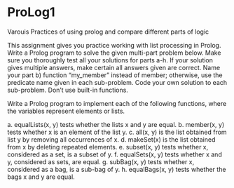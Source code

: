 # ProLog1

Varouis Practices of using prolog and compare different parts of logic 


This assignment gives you practice working with list processing in Prolog.  Write a Prolog program to solve the given multi-part problem below.  Make sure you thoroughly test all your solutions for parts a-h.  If your solution gives multiple answers, make certain all answers given are correct.  Name your part b) function “my_member”
instead of member; otherwise, use the predicate name given in each sub-problem. 
 Code your own solution to each sub-problem.  Don’t use built-in functions.    

Write a Prolog program to implement each of the following functions, 
where the variables represent elements or lists. 

a. equalLists(x, y) tests whether the lists x and y are equal. 
b. member(x, y) tests whether x is an element of the list y. 
c. all(x, y) is the list obtained from list y by removing all occurrences of x. 
d. makeSet(x) is the list obtained from x by deleting repeated elements. 
e. subset(x, y) tests whether x, considered as a set, is a subset of y. 
f. equalSets(x, y) tests whether x and y, considered as sets, are equal. 
g. subBag(x, y) tests whether x, considered as a bag, is a sub-bag of y. 
h. equalBags(x, y) tests whether the bags x and y are equal.
